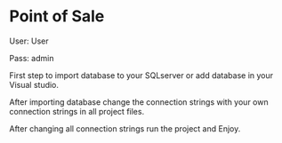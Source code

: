 # Point of Sale
User: User

Pass: admin

First step to import database to your SQLserver or add database in your Visual studio. 

After importing database change the connection strings with your own connection strings in all project files.

After changing all connection strings run the project and Enjoy.
